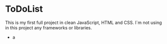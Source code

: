 # ToDoList
This is my first full project in clean JavaScript, HTML and CSS.
I`m not using in this project any frameworks or libraries.

* a
